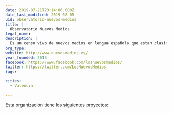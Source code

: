 ```yaml
---
date: 2019-07-21T23:14:06.000Z
date_last_modified: 2019-08-05
uid: observatorio-nuevos-medios
title: |
  Observatorio Nuevos Medios
legal_name: 
description: |
  Es un censo vivo de nuevos medios en lengua española que estan clasificados a nivel internacional, por temáticas y geolocalizados para detectar zonas de influencia.
org_type: 
website: http://www.nuevosmedios.es/
year_founded: 2015
facebook: https://www.facebook.com/losnuevosmedios/
twitter: https://twitter.com/LosNuevosMedios
tags:

cities: 
  - Valencia

---
```


Esta organización tiene los siguientes proyectos:


